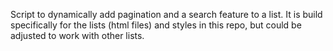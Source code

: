 Script to dynamically add pagination and a search feature to a list. It is
build specifically for the lists (html files) and styles in this repo, but
could be adjusted to work with other lists. 
